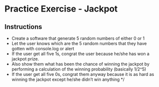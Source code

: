 # Practice Exercise - Jackpot

## Instructions

- Create a software that generate 5 random numbers of either 0 or 1
- Let the user knows which are the 5 random numbers that they have gotten with console.log or alert
- If the user get all five 1s, congrat the user because he/she has won a jackpot prize.
- Also show them what has been the chance of winning the jackpot by performing a calculation of the winning probability (basically 1/2^5)
- If the user get all five 0s, congrat them anyway because it is as hard as winning the jackpot except he/she didn’t win anything \*/
